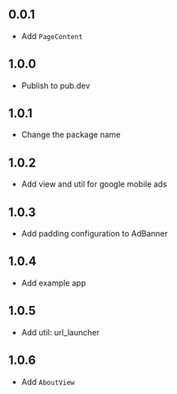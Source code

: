 ## 0.0.1

* Add `PageContent`

## 1.0.0
* Publish to pub.dev

## 1.0.1
* Change the package name

## 1.0.2
* Add view and util for google mobile ads

## 1.0.3
* Add padding configuration to AdBanner

## 1.0.4
* Add example app

## 1.0.5
* Add util: url_launcher

## 1.0.6
* Add `AboutView`
